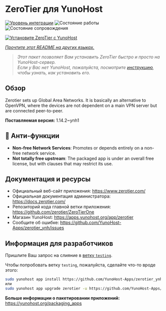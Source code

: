 <!--
Важно: этот README был автоматически сгенерирован <https://github.com/YunoHost/apps/tree/master/tools/readme_generator>
Он НЕ ДОЛЖЕН редактироваться вручную.
-->

# ZeroTier для YunoHost

[![Уровень интеграции](https://dash.yunohost.org/integration/zerotier.svg)](https://ci-apps.yunohost.org/ci/apps/zerotier/) ![Состояние работы](https://ci-apps.yunohost.org/ci/badges/zerotier.status.svg) ![Состояние сопровождения](https://ci-apps.yunohost.org/ci/badges/zerotier.maintain.svg)

[![Установите ZeroTier с YunoHost](https://install-app.yunohost.org/install-with-yunohost.svg)](https://install-app.yunohost.org/?app=zerotier)

*[Прочтите этот README на других языках.](./ALL_README.md)*

> *Этот пакет позволяет Вам установить ZeroTier быстро и просто на YunoHost-сервер.*  
> *Если у Вас нет YunoHost, пожалуйста, посмотрите [инструкцию](https://yunohost.org/install), чтобы узнать, как установить его.*

## Обзор

Zerotier sets up Global Area Networks.
It is basically an alternative to OpenVPN, where the devices are not dependent on a main VPN server but are connected peer-to-peer.


**Поставляемая версия:** 1.14.2~ynh1
## :red_circle: Анти-функции

- **Non-free Network Services**: Promotes or depends entirely on a non-free network service.
- **Not totally free upstream**: The packaged app is under an overall free license, but with clauses that may restrict its use.

## Документация и ресурсы

- Официальный веб-сайт приложения: <https://www.zerotier.com/>
- Официальная документация администратора: <https://docs.zerotier.com/>
- Репозиторий кода главной ветки приложения: <https://github.com/zerotier/ZeroTierOne>
- Магазин YunoHost: <https://apps.yunohost.org/app/zerotier>
- Сообщите об ошибке: <https://github.com/YunoHost-Apps/zerotier_ynh/issues>

## Информация для разработчиков

Пришлите Ваш запрос на слияние в [ветку `testing`](https://github.com/YunoHost-Apps/zerotier_ynh/tree/testing).

Чтобы попробовать ветку `testing`, пожалуйста, сделайте что-то вроде этого:

```bash
sudo yunohost app install https://github.com/YunoHost-Apps/zerotier_ynh/tree/testing --debug
или
sudo yunohost app upgrade zerotier -u https://github.com/YunoHost-Apps/zerotier_ynh/tree/testing --debug
```

**Больше информации о пакетировании приложений:** <https://yunohost.org/packaging_apps>
